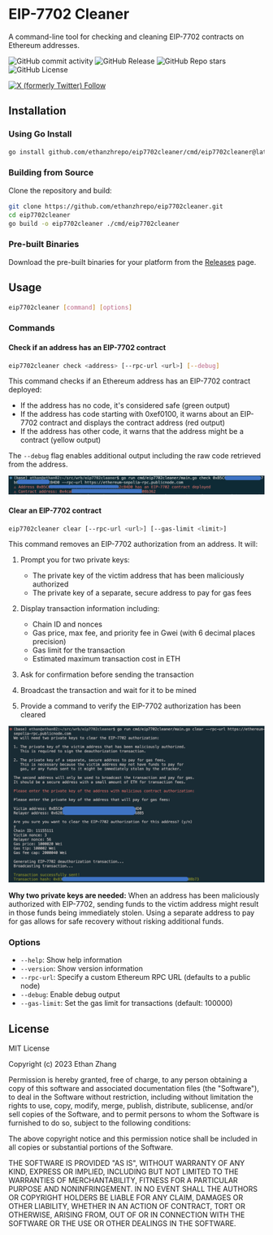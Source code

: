 # EIP-7702 Cleaner

A command-line tool for checking and cleaning EIP-7702 contracts on Ethereum addresses.


![GitHub commit activity](https://img.shields.io/github/commit-activity/w/ethanzhrepo/eip7702cleaner)
![GitHub Release](https://img.shields.io/github/v/release/ethanzhrepo/eip7702cleaner)
![GitHub Repo stars](https://img.shields.io/github/stars/ethanzhrepo/eip7702cleaner)
![GitHub License](https://img.shields.io/github/license/ethanzhrepo/eip7702cleaner)


<a href="https://x.com/intent/follow?screen_name=0x99_Ethan">
<img alt="X (formerly Twitter) Follow" src="https://img.shields.io/twitter/follow/0x99_Ethan">
</a>

## Installation

### Using Go Install

```bash
go install github.com/ethanzhrepo/eip7702cleaner/cmd/eip7702cleaner@latest
```

### Building from Source

Clone the repository and build:

```bash
git clone https://github.com/ethanzhrepo/eip7702cleaner.git
cd eip7702cleaner
go build -o eip7702cleaner ./cmd/eip7702cleaner
```

### Pre-built Binaries

Download the pre-built binaries for your platform from the [Releases](https://github.com/ethanzhrepo/eip7702cleaner/releases) page.

## Usage

```bash
eip7702cleaner [command] [options]
```

### Commands

#### Check if an address has an EIP-7702 contract

```bash
eip7702cleaner check <address> [--rpc-url <url>] [--debug]
```

This command checks if an Ethereum address has an EIP-7702 contract deployed:
- If the address has no code, it's considered safe (green output)
- If the address has code starting with 0xef0100, it warns about an EIP-7702 contract and displays the contract address (red output)
- If the address has other code, it warns that the address might be a contract (yellow output)

The `--debug` flag enables additional output including the raw code retrieved from the address.

![Check Command Screenshot](assets/check.png)

#### Clear an EIP-7702 contract

```bash
eip7702cleaner clear [--rpc-url <url>] [--gas-limit <limit>]
```

This command removes an EIP-7702 authorization from an address. It will:

1. Prompt you for two private keys:
   - The private key of the victim address that has been maliciously authorized
   - The private key of a separate, secure address to pay for gas fees

2. Display transaction information including:
   - Chain ID and nonces
   - Gas price, max fee, and priority fee in Gwei (with 6 decimal places precision)
   - Gas limit for the transaction
   - Estimated maximum transaction cost in ETH

3. Ask for confirmation before sending the transaction

4. Broadcast the transaction and wait for it to be mined

5. Provide a command to verify the EIP-7702 authorization has been cleared

![Clear Command Screenshot](assets/clear.png)

**Why two private keys are needed:** 
When an address has been maliciously authorized with EIP-7702, sending funds to the victim address might result in those funds being immediately stolen. Using a separate address to pay for gas allows for safe recovery without risking additional funds.

### Options

- `--help`: Show help information
- `--version`: Show version information
- `--rpc-url`: Specify a custom Ethereum RPC URL (defaults to a public node)
- `--debug`: Enable debug output
- `--gas-limit`: Set the gas limit for transactions (default: 100000)

## License

MIT License

Copyright (c) 2023 Ethan Zhang

Permission is hereby granted, free of charge, to any person obtaining a copy
of this software and associated documentation files (the "Software"), to deal
in the Software without restriction, including without limitation the rights
to use, copy, modify, merge, publish, distribute, sublicense, and/or sell
copies of the Software, and to permit persons to whom the Software is
furnished to do so, subject to the following conditions:

The above copyright notice and this permission notice shall be included in all
copies or substantial portions of the Software.

THE SOFTWARE IS PROVIDED "AS IS", WITHOUT WARRANTY OF ANY KIND, EXPRESS OR
IMPLIED, INCLUDING BUT NOT LIMITED TO THE WARRANTIES OF MERCHANTABILITY,
FITNESS FOR A PARTICULAR PURPOSE AND NONINFRINGEMENT. IN NO EVENT SHALL THE
AUTHORS OR COPYRIGHT HOLDERS BE LIABLE FOR ANY CLAIM, DAMAGES OR OTHER
LIABILITY, WHETHER IN AN ACTION OF CONTRACT, TORT OR OTHERWISE, ARISING FROM,
OUT OF OR IN CONNECTION WITH THE SOFTWARE OR THE USE OR OTHER DEALINGS IN THE
SOFTWARE. 